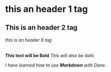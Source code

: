 # this an header 1 tag
## This is an header 2 tag
###### this is an header 6 tag 

**This text will be Bold**
_This will also be italic_

_I have learned how to use **Markdown** with Dane._ 
